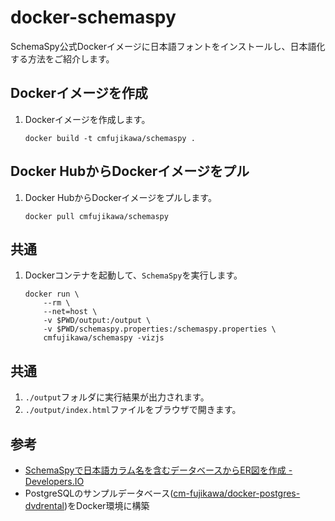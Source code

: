 # docker-schemaspy

SchemaSpy公式Dockerイメージに日本語フォントをインストールし、日本語化する方法をご紹介します。

## Dockerイメージを作成

1. Dockerイメージを作成します。

    ```shell
    docker build -t cmfujikawa/schemaspy .
    ```

## Docker HubからDockerイメージをプル

1. Docker HubからDockerイメージをプルします。

    ```shell
    docker pull cmfujikawa/schemaspy
    ```

## 共通

1. Dockerコンテナを起動して、`SchemaSpy`を実行します。

    ```shell
    docker run \
        --rm \
        --net=host \
        -v $PWD/output:/output \
        -v $PWD/schemaspy.properties:/schemaspy.properties \
        cmfujikawa/schemaspy -vizjs
    ```

## 共通

1. `./output`フォルダに実行結果が出力されます。
1. `./output/index.html`ファイルをブラウザで開きます。

## 参考

- [SchemaSpyで日本語カラム名を含むデータベースからER図を作成 - Developers.IO](https://dev.classmethod.jp/articles/schemaspy-docker-localize-jp/)
- PostgreSQLのサンプルデータベース([cm\-fujikawa/docker\-postgres\-dvdrental](https://github.com/cm-fujikawa/docker-postgres-dvdrental))をDocker環境に構築
